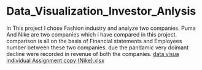 # Data_Visualization_Investor_Anlysis
In This project I chose Fashion industry and analyze two companies.
Puma And Nike are two companies which i have compared in this project.
comparison is all on the basis of Financial statements and Employees number between these two companies.
due the pandamic very doimant decline were recorded in revenue of both the companies. 
[data visua individual Assignment copy (Nike).xlsx](https://github.com/Hussainsiraj/Data_Visualization_Investor_Anlysis/files/7698087/data.visua.individual.Assignment.copy.Nike.xlsx)
